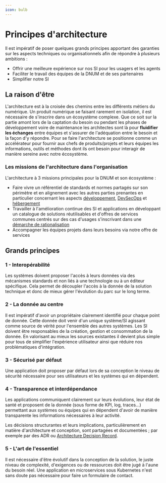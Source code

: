 ```yaml
---
icon: bulb
---
```


# Principes d'architecture

Il est impératif de poser quelques grands principes apportant des garanties sur les aspects techniques ou
organisationnels afin de répondre à plusieurs ambitions :

- Offrir une meilleure expérience sur nos SI pour les usagers et les agents
- Faciliter le travail des équipes de la DNUM et de ses partenaires
- Simplifier notre SI

## La raison d'être

L'architecture est à la croisée des chemins entre les différents métiers du numérique. Un produit numérique se faisant
rarement en isolation, il est nécessaire de s'inscrire dans un écosystème complexe. Que ce soit sur la partie amont lors
de la captation du besoin ou pendant les phases de développement voire de maintenance les architectes sont là pour
**fluidifier les échanges** entre équipes et s'assurer de l'adéquation entre le besoin et la façon d'y répondre. Pour se
faire l'architecture se positionne comme un accélérateur pour fournir aux chefs de produits/projets et leurs équipes les
informations, outils et méthodes dont ils ont besoin pour interagir de manière sereine avec notre écosystème.

### Les missions de l'architecture dans l'organisation

L'architecture à 3 missions principales pour la DNUM et son écosystème :

- Faire vivre un référentiel de standards et normes partagés sur son périmètre et en alignement avec les autres parties
  prenantes en particulier concernant les aspects [développement](../Developpement/README.md),
  [DevSecOps](../DevSecOps/README.md) et [hébergement](../Hebergement/README.md)
- Travailler à l'amélioration continue des SI et applications en développant un catalogue de solutions réutilisables et
  d'offres de services communes centrés sur des cas d'usages s'inscrivant dans une
  [démarche de rationalisation](./demarche.md)
- Accompagner les équipes projets dans leurs besoins via notre offre de services

## Grands principes

### 1 - Interopérabilité

Les systèmes doivent proposer l'accès à leurs données via des mécanismes standards et non liés à une technologie ou à un
éditeur spécifique. Cela permet de découpler l'accès à la donnée de la solution technique et donc de mieux gérer
l'évolution du parc sur le long terme.

### 2 - La donnée au centre

Il est impératif d'avoir un propriétaire clairement identifié pour chaque point de donnée. Cette donnée doit venir d'un
unique système/SI agissant comme source de vérité pour l'ensemble des autres systèmes. Les SI doivent être responsables
de la création, gestion et consommation de la donnée. En valorisant au mieux les sources existantes il devient plus
simple pour tous de simplifier l'expérience utilisateur ainsi que réduire nos problématiques d'intégration.

### 3 - Sécurisé par défaut

Une application doit proposer par défaut lors de sa conception le niveau de sécurité nécessaire pour ses utilisateurs et les
systèmes qui en dépendent.

### 4 - Transparence et interdépendance

Les applications communiquent clairement sur leurs évolutions, leur état de santé et proposent de la donnée (sous forme
de KPI, log, traces...) permettant aux systèmes ou équipes qui en dépendent d'avoir de manière transparente les
informations nécessaires à leur activité.

Les décisions structurantes et leurs implications, particulièrement en matière d'architecture et conception, sont
partagées et documentées ; par exemple par des ADR ou [Architecture Decision Record](https://adr.github.io/).

### 5 - L'art de l'essentiel

Il est nécessaire d'être évolutif dans la conception de la solution, le juste niveau de complexité, d'exigences ou de
ressources doit être jugé à l'aune du besoin réel. Une application en microservices sous Kubernetes n'est sans doute pas
nécessaire pour faire un formulaire de contact.
